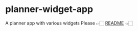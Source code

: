 # planner-widget-app
A planner app with various widgets 
Please 👉🏻 [README](https://github.com/kingsmandralph/planner-widget-app/blob/main/stackup/second-planner-app/planner-app/README.md) 👈🏻
